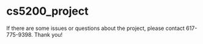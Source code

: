 # cs5200_project

If there are some issues or questions about the project, please contact 617-775-9398. Thank you!